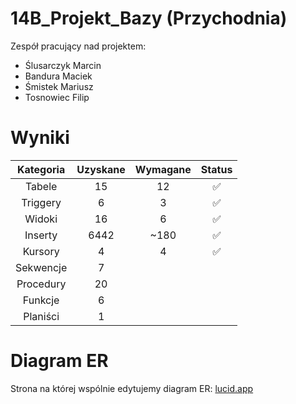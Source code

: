 # 14B_Projekt_Bazy (Przychodnia)
Zespół pracujący nad projektem:
- Ślusarczyk Marcin
- Bandura Maciek
- Śmistek Mariusz
- Tosnowiec Filip


# Wyniki

| Kategoria | Uzyskane | Wymagane | Status             |
| :-------: | :------: | :------: | :----------------: |
| Tabele    | 15       | 12       | :white_check_mark: |
| Triggery  | 6        | 3        | :white_check_mark: |
| Widoki    | 16       | 6        | :white_check_mark: |
| Inserty   | 6442     | ~180     | :white_check_mark: |
| Kursory   | 4        | 4        | :white_check_mark: |
| Sekwencje | 7        |          |                    |
| Procedury | 20       |          |                    |
| Funkcje   | 6        |          |                    |
| Planiści  | 1        |          |                    |


# Diagram ER
Strona na której wspólnie edytujemy diagram ER: [lucid.app](https://lucid.app/lucidchart/8a03e80e-f409-444d-a3fd-3bdb65bc88eb/edit?invitationId=inv_942ec75d-c9ae-4927-85ac-796f1cb8365d)


